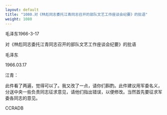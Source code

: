 ```yaml
---
layout: default
title: "1080.对《林彪同志委托江青同志召开的部队文艺工作座谈会纪要》的批语"
weight: 1080
---
```


毛泽东1966-3-17

对《林彪同志委托江青同志召开的部队文艺工作座谈会纪要》的批语

毛泽东

1966.03.17

江青：

此件看了两遍，觉得可以了。我又改了一点，请你们斟酌。此件建议用军委名义，分送中央一些负责同志征求意见，请他们指出错误，以便修改。当然首先要征求军委各同志的意见。

CCRADB

